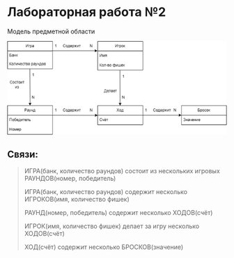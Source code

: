 # Лабораторная работа №2

Модель предметной области

![Модель](images/lab2.png)

## Связи:
> ИГРА(банк, количество раундов) состоит из нескольких игровых РАУНДОВ(номер, победитель)
> 
> ИГРА(банк, количество раундов) содержит несколько ИГРОКОВ(имя, количество фишек)
> 
> РАУНД(номер, победитель) содержит несколько ХОДОВ(счёт)
> 
> ИГРОК(имя, количество фишек) делает за игру несколько ХОДОВ(счёт)
> 
> ХОД(счёт) содержит несколько БРОСКОВ(значение)
